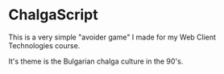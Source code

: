 ChalgaScript
====

This is a very simple "avoider game" I made for my Web Client Technologies course.

 It's theme is the Bulgarian chalga culture in the 90's.
